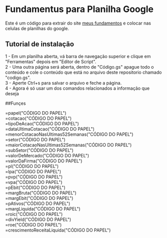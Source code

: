 # Fundamentus para Planilha Google
Este é um código para extrair do site <a href="http://fundamentus.com.br/">meus fundamentos</a> e colocar nas celulas de planilhas do google.

## Tutorial de instalação

1 - Em um planilha aberta, vá barra de navegação superior e clique em "Ferramentas" depois em "Editor de Script".  
2 - Uma outra página será aberta, dentro de "Código.gs" apague todo o conteúdo e cole o conteúdo que está no arquivo deste repositorio chamado "codigo.gs".  
3 - Aperte Ctrl+s para salvar o arquivo e feche a página.  
4 - Agora é só usar um dos comandos relacionados a informação que deseja    

##Funçes

=papel("CÓDIGO DO PAPEL")  
=cotacao("CÓDIGO DO PAPEL")  
=tipoDeAcao("CÓDIGO DO PAPEL")  
=dataUltimaCotacao("CÓDIGO DO PAPEL")  
=menorCotacaoNasUltimas52Semanas("CÓDIGO DO PAPEL")  
=setor("CÓDIGO DO PAPEL")  
=maiorCotacaoNasUltimas52Semanas("CÓDIGO DO PAPEL")  
=subSetor("CÓDIGO DO PAPEL")  
=valorDeMercado("CÓDIGO DO PAPEL")  
=valorDaFirma("CÓDIGO DO PAPEL")  
=pl("CÓDIGO DO PAPEL")  
=lpa("CÓDIGO DO PAPEL")  
=pvp("CÓDIGO DO PAPEL")  
=vpa("CÓDIGO DO PAPEL")  
=pEbit("CÓDIGO DO PAPEL")  
=margBruta("CÓDIGO DO PAPEL")  
=margEbit("CÓDIGO DO PAPEL")  
=pAtivos("CÓDIGO DO PAPEL")  
=margLiquida("CÓDIGO DO PAPEL")  
=roic("CÓDIGO DO PAPEL")  
=divYield("CÓDIGO DO PAPEL")  
=roe("CÓDIGO DO PAPEL")  
=crescimentoReceitaLiquida("CÓDIGO DO PAPEL")  
